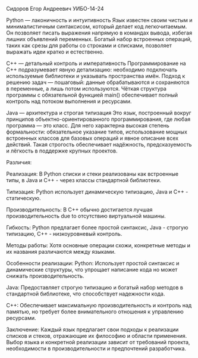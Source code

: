 Сидоров Егор Андреевич УИБО-14-24


Python — лаконичность и интуитивность
Язык известен своим чистым и минималистичным синтаксисом, который делает код легкочитаемым. Он позволяет писать выражения напрямую в командах вывода, избегая лишних объявлений переменных. Богатый набор встроенных операций, таких как срезы для работы со строками и списками, позволяет выражать идеи кратко и естественно.

C++ — детальный контроль и императивность
Программирование на C++ подразумевает явную детализацию: необходимо подключать используемые библиотеки и указывать пространства имён. Подход к решению задач — пошаговый: данные обрабатываются и сохраняются в переменные, а лишь потом используются. Чёткая структура программы с обязательной функцией main() обеспечивает полный контроль над потоком выполнения и ресурсами.

Java — архитектура и строгая типизация
Это язык, построенный вокруг принципов объектно-ориентированного программирования, где любая программа — это класс. Для него характерна высокая степень формальности: обязательное указание типов, использование мощных встроенных классов для базовых операций и явное описание всех действий. Такая строгость обеспечивает надёжность, предсказуемость и лёгкость в поддержке крупных проектов.

Различия:

Реализация: В Python списки и стеки реализованы как встроенные типы, в Java и C++ - через классы стандартной библиотеки.

Типизация: Python использует динамическую типизацию, Java и C++ - статическую.

Производительность: В C++ обычно достигается лучшая производительность due to отсутствию виртуальной машины.

Гибкость: Python предлагает более простой синтаксис, Java - строгую типизацию, C++ - низкоуровневый контроль.

Методы работы: Хотя основные операции схожи, конкретные методы и их названия различаются между языками.

Особенности реализации: Python: Использует простой синтаксис и динамические структуры, что упрощает написание кода но может снижать производительность.

Java: Предоставляет строгую типизацию и богатый набор методов в стандартной библиотеке, что способствует надежности кода.

C++: Обеспечивает максимальную производительность и контроль над памятью, но требует более внимательного отношения к управлению ресурсами.

Заключение: Каждый язык предлагает свои подходы к реализации списков и стеков, отражающие их философию и области применения. Выбор языка и конкретной реализации зависит от требований проекта, необходимости в производительности и предпочтений разработчика.
